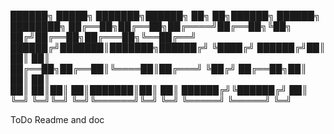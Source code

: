 
██████╗  █████╗ ███████╗██████╗ ██╗   ██╗██████╗  ██████╗ ████████╗
██╔══██╗██╔══██╗██╔════╝██╔══██╗╚██╗ ██╔╝██╔══██╗██╔═══██╗╚══██╔══╝
██████╔╝███████║███████╗██████╔╝ ╚████╔╝ ██████╔╝██║   ██║   ██║   
██╔══██╗██╔══██║╚════██║██╔═══╝   ╚██╔╝  ██╔══██╗██║   ██║   ██║   
██║  ██║██║  ██║███████║██║        ██║   ██████╔╝╚██████╔╝   ██║   
╚═╝  ╚═╝╚═╝  ╚═╝╚══════╝╚═╝        ╚═╝   ╚═════╝  ╚═════╝    ╚═╝   
                                                                   
ToDo Readme and doc